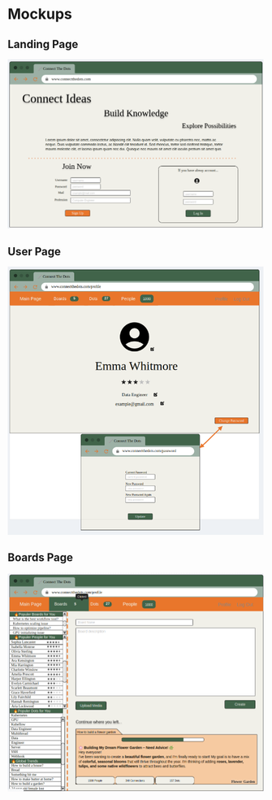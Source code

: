 # Mockups

## Landing Page

<p align="center">
  <img src="assets/mockups/landingpage.png" width="900">
</p>

## User Page

<p align="center">
  <img src="assets/mockups/user.png" width="900">
</p>

## Boards Page
<p align="center">
  <img src="assets/mockups/boards.png" width="900">
</p>
